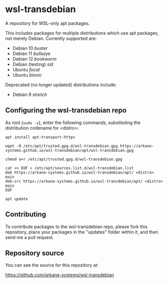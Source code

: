 # wsl-transdebian
A repository for WSL-only apt packages.

This includes packages for multiple distributions which use apt packages, not merely Debian. Currently supported are:

 * Debian 10 _buster_
 * Debian 11 _bullseye_
 * Debian 12 _bookworm_
 * Debian (testing) _sid_
 * Ubuntu _focal_
 * Ubuntu _bionic_
 
Deprecated (no longer updated) distributions include:

 * Debian 9 _stretch_

## Configuring the wsl-transdebian repo

As root (`sudo -s`), enter the following commands, substituting the distribution codename for &lt;distro&gt;:

```
apt install apt-transport-https

wget -O /etc/apt/trusted.gpg.d/wsl-transdebian.gpg https://arkane-systems.github.io/wsl-transdebian/apt/wsl-transdebian.gpg

chmod a+r /etc/apt/trusted.gpg.d/wsl-transdebian.gpg

cat << EOF > /etc/apt/sources.list.d/wsl-transdebian.list
deb https://arkane-systems.github.io/wsl-transdebian/apt/ <distro> main
deb-src https://arkane-systems.github.io/wsl-transdebian/apt/ <distro> main
EOF

apt update
```

## Contributing

To contribute packages to the wsl-transdebian repo, please fork this repository, place your packages in the "updates" folder within it, and then send me a pull request.

## Repository source

You can see the source for this repository at:

https://github.com/arkane-systems/wsl-transdebian
